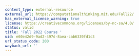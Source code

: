 ```yaml
---
content_type: external-resource
external_url: https://computationalthinking.mit.edu/Fall22/
has_external_license_warning: true
license: https://creativecommons.org/licenses/by-nc-sa/4.0/
status: valid
title: 'Fall 2022 Course '
uid: e60e42d9-9ad2-497d-8aea-cab6339fd1c3
url_status_code: 200
wayback_url: ''
---
```


